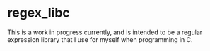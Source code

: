 # regex_libc
 
This is a work in progress currently, and is intended to be a regular expression library that I use for myself when programming in C.
